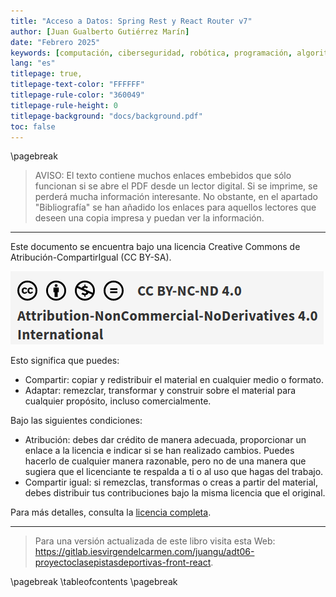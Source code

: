 ```yaml
---
title: "Acceso a Datos: Spring Rest y React Router v7"
author: [Juan Gualberto Gutiérrez Marín]
date: "Febrero 2025"
keywords: [computación, ciberseguridad, robótica, programación, algoritmo, hacking]
lang: "es"
titlepage: true,
titlepage-text-color: "FFFFFF"
titlepage-rule-color: "360049"
titlepage-rule-height: 0
titlepage-background: "docs/background.pdf"
toc: false
---
```



\pagebreak

> AVISO: El texto contiene muchos enlaces embebidos que sólo funcionan si se abre el PDF desde un lector digital. Si se imprime, se perderá mucha información interesante. No obstante, en el apartado "Bibliografía" se han añadido los enlaces para aquellos lectores que deseen una copia impresa y puedan ver la información. 

---

Este documento se encuentra bajo una licencia Creative Commons de Atribución-CompartirIgual (CC BY-SA). 

![Atribución-CompartirIgual (CC BY-SA)](docs/licencia.png)

Esto significa que puedes:

- Compartir: copiar y redistribuir el material en cualquier medio o formato.
- Adaptar: remezclar, transformar y construir sobre el material para cualquier propósito, incluso comercialmente.

Bajo las siguientes condiciones:

- Atribución: debes dar crédito de manera adecuada, proporcionar un enlace a la licencia e indicar si se han realizado cambios. Puedes hacerlo de cualquier manera razonable, pero no de una manera que sugiera que el licenciante te respalda a ti o al uso que hagas del trabajo.
- Compartir igual: si remezclas, transformas o creas a partir del material, debes distribuir tus contribuciones bajo la misma licencia que el original.

Para más detalles, consulta la [licencia completa](https://creativecommons.org/licenses/by-sa/4.0/legalcode.es).

---

> Para una versión actualizada de este libro visita esta Web: <https://gitlab.iesvirgendelcarmen.com/juangu/adt06-proyectoclasepistasdeportivas-front-react>.




\pagebreak
\tableofcontents
\pagebreak

